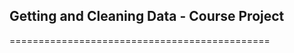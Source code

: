 ## Getting and Cleaning Data - Course Project
=============================================


```{r}
```
